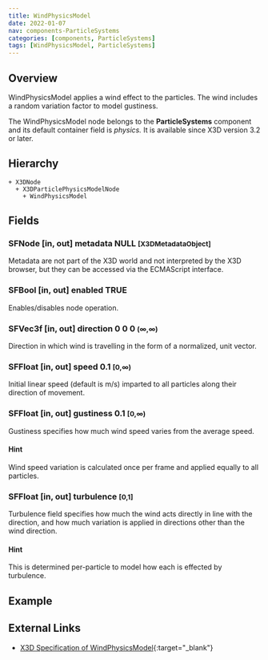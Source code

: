 ```yaml
---
title: WindPhysicsModel
date: 2022-01-07
nav: components-ParticleSystems
categories: [components, ParticleSystems]
tags: [WindPhysicsModel, ParticleSystems]
---
```

<style>
.post h3 {
  word-spacing: 0.2em;
}
</style>

## Overview

WindPhysicsModel applies a wind effect to the particles. The wind includes a random variation factor to model gustiness.

The WindPhysicsModel node belongs to the **ParticleSystems** component and its default container field is *physics.* It is available since X3D version 3.2 or later.

## Hierarchy

```
+ X3DNode
  + X3DParticlePhysicsModelNode
    + WindPhysicsModel
```

## Fields

### SFNode [in, out] **metadata** NULL <small>[X3DMetadataObject]</small>

Metadata are not part of the X3D world and not interpreted by the X3D browser, but they can be accessed via the ECMAScript interface.

### SFBool [in, out] **enabled** TRUE

Enables/disables node operation.

### SFVec3f [in, out] **direction** 0 0 0 <small>(∞,∞)</small>

Direction in which wind is travelling in the form of a normalized, unit vector.

### SFFloat [in, out] **speed** 0.1 <small>[0,∞)</small>

Initial linear speed (default is m/s) imparted to all particles along their direction of movement.

### SFFloat [in, out] **gustiness** 0.1 <small>[0,∞)</small>

Gustiness specifies how much wind speed varies from the average speed.

#### Hint

Wind speed variation is calculated once per frame and applied equally to all particles.

### SFFloat [in, out] **turbulence** <small>[0,1]</small>

Turbulence field specifies how much the wind acts directly in line with the direction, and how much variation is applied in directions other than the wind direction.

#### Hint

This is determined per-particle to model how each is effected by turbulence.

## Example

<x3d-canvas src="https://create3000.github.io/media/examples/ParticleSystems/WindPhysicsModel/WindPhysicsModel.x3d"></x3d-canvas>

## External Links

- [X3D Specification of WindPhysicsModel](https://www.web3d.org/documents/specifications/19775-1/V4.0/Part01/components/particleSystems.html#WindPhysicsModel){:target="_blank"}

